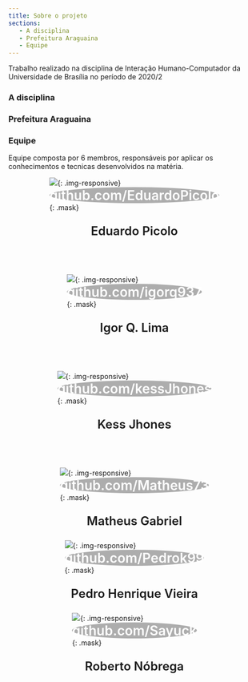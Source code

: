 ```yaml
---
title: Sobre o projeto
sections:
   - A disciplina
   - Prefeitura Araguaina
   - Equipe
---
```

Trabalho realizado na disciplina de Interação Humano-Computador da Universidade de Brasília no período de 2020/2

### A disciplina

### Prefeitura Araguaina

### Equipe
Equipe composta por 6 membros, responsáveis por aplicar os conhecimentos e tecnicas desenvolvidos na matéria.

<div style="display: flex; justify-content: space-evenly; flex-wrap: wrap">

<div class="" style="display:flex; flex-direction: column; justify-content: center; align-items: center;border-radius: 50%; flex-basis: 26%; margin-bottom: 3rem">
<div class="screenshot-holder">
  <img class="img-circle" src="https://avatars.githubusercontent.com/u/49292747?s=460&v=4">{: .img-responsive}
  <a style="display: flex; justify-content: center; align-content: center; align-items: center; color: white; background-color: #33333365; font-size: 1.65rem; font-weight: 600; transition: all 0.1s; border-radius: 50%">github.com/EduardoPicolo</a>{: .mask}
</div>
  <p style="font-size: 1.5rem; font-weight: 600">Eduardo Picolo</p>
</div>

<div class="" style="display:flex; flex-direction: column; justify-content: center; align-items: center;border-radius: 50%; flex-basis: 26%; margin-bottom: 3rem">
<div class="screenshot-holder">
  <img class="img-circle" src="https://avatars.githubusercontent.com/u/30667234?s=460&u=004a90f1b8d96bb09e8f4f3ad65bf43d22b9eab6&v=4">{: .img-responsive}
  <a style="display: flex; justify-content: center; align-content: center; align-items: center; color: white; background-color: #33333365; font-size: 1.65rem; font-weight: 600; transition: all 0.1s; border-radius: 50%">github.com/igorq937</a>{: .mask}
</div>
  <p style="font-size: 1.5rem; font-weight: 600">Igor Q. Lima</p>
</div>

<div class="" style="display:flex; flex-direction: column; justify-content: center; align-items: center;border-radius: 50%; flex-basis: 26%; margin-bottom: 3rem">
<div class="screenshot-holder">
  <img class="img-circle" src="https://avatars.githubusercontent.com/u/49600484?s=460&u=ad5d9200becfdaf0208f6ad33d49ecd728248367&v=4">{: .img-responsive}
  <a style="display: flex; justify-content: center; align-content: center; align-items: center; color: white; background-color: #33333365; font-size: 1.65rem; font-weight: 600; transition: all 0.1s; border-radius: 50%">github.com/kessJhones</a>{: .mask}
</div>
  <p style="font-size: 1.5rem; font-weight: 600">Kess Jhones</p>
</div>

<div class="" style="display:flex; flex-direction: column; justify-content: center; align-items: center;border-radius: 50%; flex-basis: 26%">
<div class="screenshot-holder">
  <img class="img-circle" src="https://avatars.githubusercontent.com/u/36316726?s=460&u=293f50e2555813c6df20f6b10a2b848844c0c479&v=4g">{: .img-responsive}
  <a style="display: flex; justify-content: center; align-content: center; align-items: center; color: white; background-color: #33333365; font-size: 1.65rem; font-weight: 600; transition: all 0.1s; border-radius: 50%">github.com/Matheus73</a>{: .mask}
</div>
  <p style="font-size: 1.5rem; font-weight: 600">Matheus Gabriel</p>
</div>

<div class="" style="display:flex; flex-direction: column; justify-content: center; align-items: center;border-radius: 50%; flex-basis: 26%">
<div class="screenshot-holder">
  <img class="img-circle" src="https://avatars.githubusercontent.com/u/58883144?s=460&u=69ecbaba771b228c9d4cb5a9dfdb4de47ca79867&v=4">{: .img-responsive}
  <a style="display: flex; justify-content: center; align-content: center; align-items: center; color: white; background-color: #33333365; font-size: 1.65rem; font-weight: 600; transition: all 0.1s; border-radius: 50%">github.com/Pedrok99</a>{: .mask}
</div>
  <p style="font-size: 1.5rem; font-weight: 600">
Pedro Henrique Vieira</p>
</div>

<div class="" style="display:flex; flex-direction: column; justify-content: center; align-items: center;border-radius: 50%; flex-basis: 26%">
<div class="screenshot-holder">
  <img class="img-circle" src="https://avatars.githubusercontent.com/u/50925505?s=460&u=63e5e3825b29eff21ea85bdde68f8b16f5f4f861&v=4">{: .img-responsive}
  <a style="display: flex; justify-content: center; align-content: center; align-items: center; color: white; background-color: #33333365; font-size: 1.65rem; font-weight: 600; transition: all 0.1s; border-radius: 50%">github.com/Sayuck</a>{: .mask}
</div>
  <p style="font-size: 1.5rem; font-weight: 600">Roberto Nóbrega</p>
</div>
</div>
